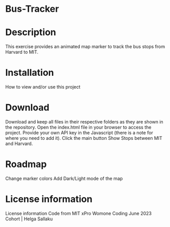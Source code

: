 # Bus-Tracker

# Description
This exercise provides an animated map marker to track the bus stops from Harvard to MIT.

# Installation
How to view and/or use this project

# Download
Download and keep all files in their respective folders as they are shown in the repository. Open the index.html file in your browser to access the project.
Provide your own API key in the Javascript (there is a note for where you need to add it).
Click the main button Show Stops between MIT and Harvard.

# Roadmap
Change marker colors
Add Dark/Light mode of the map

# License information
License information Code from MIT xPro Womone Coding June 2023 Cohort | Helga Sallaku
